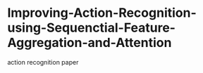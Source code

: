 # Improving-Action-Recognition-using-Sequenctial-Feature-Aggregation-and-Attention
action recognition paper

